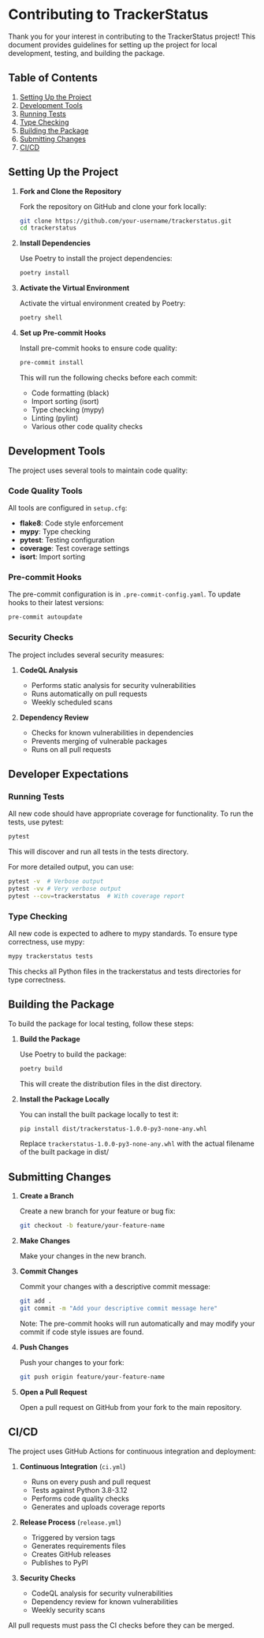 # Contributing to TrackerStatus

Thank you for your interest in contributing to the TrackerStatus project! This document provides guidelines for setting up the project for local development, testing, and building the package.

## Table of Contents

1. [Setting Up the Project](#setting-up-the-project)
1. [Development Tools](#development-tools)
1. [Running Tests](#running-tests)
1. [Type Checking](#type-checking)
1. [Building the Package](#building-the-package)
1. [Submitting Changes](#submitting-changes)
1. [CI/CD](#cicd)

## Setting Up the Project

1. **Fork and Clone the Repository**

   Fork the repository on GitHub and clone your fork locally:

   ```sh
   git clone https://github.com/your-username/trackerstatus.git
   cd trackerstatus
   ```

2. **Install Dependencies**

   Use Poetry to install the project dependencies:

   ```sh
   poetry install
   ```

3. **Activate the Virtual Environment**

   Activate the virtual environment created by Poetry:

   ```sh
   poetry shell
   ```

4. **Set up Pre-commit Hooks**

   Install pre-commit hooks to ensure code quality:

   ```sh
   pre-commit install
   ```

   This will run the following checks before each commit:
   - Code formatting (black)
   - Import sorting (isort)
   - Type checking (mypy)
   - Linting (pylint)
   - Various other code quality checks

## Development Tools

The project uses several tools to maintain code quality:

### Code Quality Tools

All tools are configured in `setup.cfg`:

- **flake8**: Code style enforcement
- **mypy**: Type checking
- **pytest**: Testing configuration
- **coverage**: Test coverage settings
- **isort**: Import sorting

### Pre-commit Hooks

The pre-commit configuration is in `.pre-commit-config.yaml`. To update hooks to their latest versions:

```sh
pre-commit autoupdate
```

### Security Checks

The project includes several security measures:

1. **CodeQL Analysis**
   - Performs static analysis for security vulnerabilities
   - Runs automatically on pull requests
   - Weekly scheduled scans

2. **Dependency Review**
   - Checks for known vulnerabilities in dependencies
   - Prevents merging of vulnerable packages
   - Runs on all pull requests

## Developer Expectations

### Running Tests

All new code should have appropriate coverage for functionality. To run the tests, use pytest:

```sh
pytest
```

This will discover and run all tests in the tests directory.

For more detailed output, you can use:

```sh
pytest -v  # Verbose output
pytest -vv # Very verbose output
pytest --cov=trackerstatus  # With coverage report
```

### Type Checking

All new code is expected to adhere to mypy standards. To ensure type correctness, use mypy:

```sh
mypy trackerstatus tests
```

This checks all Python files in the trackerstatus and tests directories for type correctness.

## Building the Package

To build the package for local testing, follow these steps:

1. **Build the Package**

   Use Poetry to build the package:

   ```sh
   poetry build
   ```

   This will create the distribution files in the dist directory.

2. **Install the Package Locally**

   You can install the built package locally to test it:

   ```sh
   pip install dist/trackerstatus-1.0.0-py3-none-any.whl
   ```

   Replace `trackerstatus-1.0.0-py3-none-any.whl` with the actual filename of the built package in dist/

## Submitting Changes

1. **Create a Branch**

   Create a new branch for your feature or bug fix:

   ```sh
   git checkout -b feature/your-feature-name
   ```

2. **Make Changes**

   Make your changes in the new branch.

3. **Commit Changes**

   Commit your changes with a descriptive commit message:

   ```sh
   git add .
   git commit -m "Add your descriptive commit message here"
   ```

   Note: The pre-commit hooks will run automatically and may modify your commit if code style issues are found.

4. **Push Changes**

   Push your changes to your fork:

   ```sh
   git push origin feature/your-feature-name
   ```

5. **Open a Pull Request**

   Open a pull request on GitHub from your fork to the main repository.

## CI/CD

The project uses GitHub Actions for continuous integration and deployment:

1. **Continuous Integration** (`ci.yml`)
   - Runs on every push and pull request
   - Tests against Python 3.8-3.12
   - Performs code quality checks
   - Generates and uploads coverage reports

2. **Release Process** (`release.yml`)
   - Triggered by version tags
   - Generates requirements files
   - Creates GitHub releases
   - Publishes to PyPI

3. **Security Checks**
   - CodeQL analysis for security vulnerabilities
   - Dependency review for known vulnerabilities
   - Weekly security scans

All pull requests must pass the CI checks before they can be merged.
